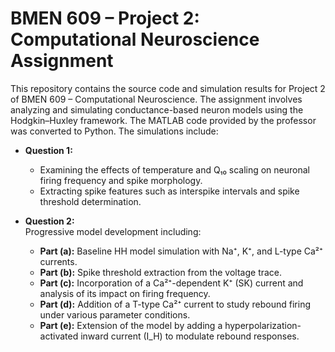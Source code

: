 # BMEN 609 – Project 2: Computational Neuroscience Assignment

This repository contains the source code and simulation results for Project 2 of BMEN 609 – Computational Neuroscience. The assignment involves analyzing and simulating conductance-based neuron models using the Hodgkin–Huxley framework. The MATLAB code provided by the professor was converted to Python. The simulations include:

- **Question 1:**  
  - Examining the effects of temperature and Q₁₀ scaling on neuronal firing frequency and spike morphology.  
  - Extracting spike features such as interspike intervals and spike threshold determination.

- **Question 2:**  
  Progressive model development including:
  - **Part (a):** Baseline HH model simulation with Na⁺, K⁺, and L-type Ca²⁺ currents.
  - **Part (b):** Spike threshold extraction from the voltage trace.
  - **Part (c):** Incorporation of a Ca²⁺-dependent K⁺ (SK) current and analysis of its impact on firing frequency.
  - **Part (d):** Addition of a T-type Ca²⁺ current to study rebound firing under various parameter conditions.
  - **Part (e):** Extension of the model by adding a hyperpolarization-activated inward current (I_H) to modulate rebound responses.
